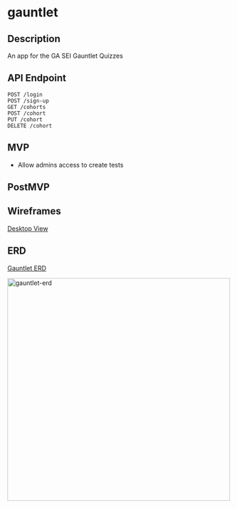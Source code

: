 # gauntlet

## Description
An app for the GA SEI Gauntlet Quizzes

## API Endpoint
```
POST /login
POST /sign-up
GET /cohorts
POST /cohort
PUT /cohort
DELETE /cohort

```

## MVP
- Allow admins access to create tests

## PostMVP

## Wireframes
[Desktop View](https://xd.adobe.com/view/c64ad389-d83a-40a8-7fd1-ddade3ce08d8-b07b/)

## ERD
[Gauntlet ERD](https://imgur.com/fSf0sCl.png)

<img src="https://imgur.com/fSf0sCl.png" alt="gauntlet-erd" style="width: 500px">